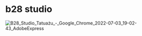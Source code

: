 # b28 studio
![B28_Studio_Tatuażu_-_Google_Chrome_2022-07-03_19-02-43_AdobeExpress](https://user-images.githubusercontent.com/84193424/177049952-1234ebab-5d03-4ed7-9631-93d890bdce13.gif)
